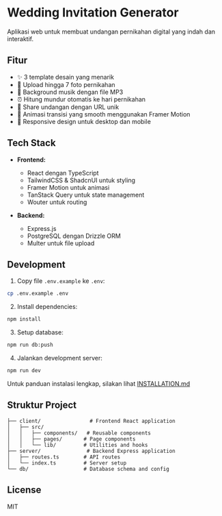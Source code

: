 # Wedding Invitation Generator

Aplikasi web untuk membuat undangan pernikahan digital yang indah dan interaktif.

## Fitur

- ✨ 3 template desain yang menarik
- 📸 Upload hingga 7 foto pernikahan
- 🎵 Background musik dengan file MP3
- ⏰ Hitung mundur otomatis ke hari pernikahan
- 🔗 Share undangan dengan URL unik
- 🎨 Animasi transisi yang smooth menggunakan Framer Motion
- 📱 Responsive design untuk desktop dan mobile

## Tech Stack

- **Frontend:**
  - React dengan TypeScript
  - TailwindCSS & ShadcnUI untuk styling
  - Framer Motion untuk animasi
  - TanStack Query untuk state management
  - Wouter untuk routing

- **Backend:**
  - Express.js
  - PostgreSQL dengan Drizzle ORM
  - Multer untuk file upload

## Development

1. Copy file `.env.example` ke `.env`:
```bash
cp .env.example .env
```

2. Install dependencies:
```bash
npm install
```

3. Setup database:
```bash
npm run db:push
```

4. Jalankan development server:
```bash
npm run dev
```

Untuk panduan instalasi lengkap, silakan lihat [INSTALLATION.md](./INSTALLATION.md)

## Struktur Project

```
├── client/                # Frontend React application
│   ├── src/
│   │   ├── components/   # Reusable components
│   │   ├── pages/       # Page components
│   │   └── lib/         # Utilities and hooks
├── server/               # Backend Express application
│   ├── routes.ts        # API routes
│   └── index.ts         # Server setup
└── db/                  # Database schema and config
```

## License

MIT
